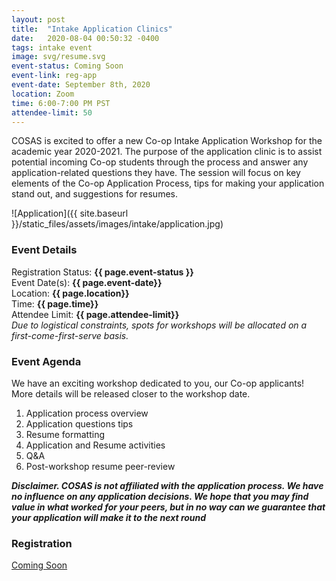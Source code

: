 ```yaml
---
layout: post
title:  "Intake Application Clinics"
date:   2020-08-04 00:50:32 -0400
tags: intake event
image: svg/resume.svg
event-status: Coming Soon
event-link: reg-app
event-date: September 8th, 2020
location: Zoom
time: 6:00-7:00 PM PST
attendee-limit: 50
---
```


COSAS is excited to offer a new Co-op Intake Application Workshop for the academic year 2020-2021. The purpose of the application clinic is to assist potential incoming Co-op students through the process and answer any application-related questions they have. The session will focus on key elements of the Co-op Application Process, tips for making your application stand out, and suggestions for resumes. 

![Application]({{ site.baseurl }}/static_files/assets/images/intake/application.jpg)

### Event Details

Registration Status: **{{ page.event-status }}**  
Event Date(s): **{{ page.event-date}}**  
Location: **{{ page.location}}**   
Time: **{{ page.time}}**  
Attendee Limit: **{{ page.attendee-limit}}**  
_Due to logistical constraints, spots for workshops will be allocated on a first-come-first-serve basis._

### Event Agenda

We have an exciting workshop dedicated to you, our Co-op applicants! More details will be released closer to the workshop date.

1. Application process overview
2. Application questions tips
3. Resume formatting
4. Application and Resume activities
5. Q&A
6. Post-workshop resume peer-review

**_Disclaimer. COSAS is not affiliated with the application process. We have no influence on any application decisions. We hope that you may find value in what worked for your peers, but in no way can we guarantee that your application will make it to the next round_**

### Registration

<a href="#{{ page.event-link }}" class="disabled col-4 my-3 btn btn-primary">Coming Soon</a>

<!-- <iframe id="{{ page.event-link }}" class="container" src="https://docs.google.com/forms/d/e/1FAIpQLSeIislOFaxbgp_w3xd1SFMlfCeG_h27MkhtDMw1yZF6PAo_nA/viewform?embedded=true" frameborder="0" marginheight="0" height="600px" marginwidth="0">Loading…</iframe> -->
